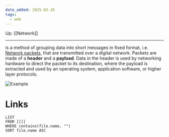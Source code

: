 ```yaml
---
date_added: 2025-02-26
tags:
  - web
---
```

Up: [[Network]]
___
 is a method of grouping data into short messages in fixed format, i.e. [Network packets](Network%20packets.md), that are transmitted over a digital network. Packets are made of a **header** and a **payload**. Data in the header is used by networking hardware to direct the packet to its destination, where the payload is extracted and used by an operating system, application software, or higher layer protocols.
 
 ![Example](Packet_Switching.gif)
# Links
```dataview
LIST
FROM [[]]
WHERE contains(file.name, "")
SORT file.name ASC
```
